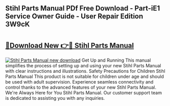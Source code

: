 ## Stihl Parts Manual PDf Free Download - Part-iE1 Service Owner Guide - User Repair Edition 3W9cK

# <h2><a href="http://bc66412.oget.top/?id=Stihl+Parts+Manual">🔗Download New 👉🔴 Stihl Parts Manual</a></h2>

[![Stihl Parts Manual new download](https://i.imgur.com/5g1atiW.png)](http://bc66412.oget.top/?id=Stihl+Parts+Manual)
Get Up and Running This manual simplifies the process of setting up and using your new Stihl Parts Manual with clear instructions and illustrations. Safety Precautions for Children Stihl Parts Manual This product is not suitable for children under age and should be used with adult supervision. Experience seamless connectivity and control thanks to the advanced features of your new Stihl Parts Manual. We're Always Here for You Stihl Parts Manual. Our customer support team is dedicated to assisting you with any inquiries.
